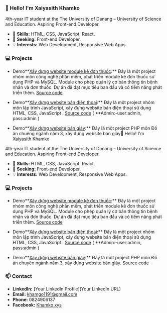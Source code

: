 ### 👋 Hello! I'm Xaiyasith Khamko

4th-year IT student at the The University of Danang – University of Science and Education. Aspiring Front-end Developer.

- 🌱 **Skills:** HTML, CSS, JavaScript, React.
- 💼 **Seeking:** Front-end Developer.
- 💡 **Interests:** Web Development, Responsive Web Apps.

### 💻 Projects
- Demo**[Xây dựng website module kê đơn thuốc]( https://modulekedonthuoc.000webhostapp.com/):** Đây là một project nhóm môn công nghệ phần mềm, phát triển module kê đơn thuốc sử dụng PHP và MySQL. Module cho phép quản lý cơ bản thông tin bệnh nhân và đơn thuốc. Dự án đã đạt mục tiêu ban đầu và có tiềm năng phát triển thêm. [Source code](https://github.com/Khamko177/CNPM_Nhom5)


- Demo**[Xây dựng website bán điện thoại]( https://danangshop.netlify.app/):** Đây là một project nhóm môn lập trình JavaScript, xây đựng website bán điện thoại sử dụng HTML, CSS, JavaScript . [Source code](https://github.com/Khamko177/FinalJS_group) ( **Admin:-user:admin, pass:admin )


- Demo**[Xây dựng website bán giày](https://khamkoportfolio.000webhostapp.com/):** Đây là một project PHP môn Đồ án chuêng ngành năm 3, xây đựng website bán giày👋 Hello! I'm Xaiyasith Khamko

4th-year IT student at the The University of Danang – University of Science and Education. Aspiring Front-end Developer.

- 🌱 **Skills:** HTML, CSS, JavaScript, React.
- 💼 **Seeking:** Front-end Developer.
- 💡 **Interests:** Web Development, Responsive Web Apps.

### 💻 Projects
- Demo**[Xây dựng website module kê đơn thuốc]( https://modulekedonthuoc.000webhostapp.com/):** Đây là một project nhóm môn công nghệ phần mềm, phát triển module kê đơn thuốc sử dụng PHP và MySQL. Module cho phép quản lý cơ bản thông tin bệnh nhân và đơn thuốc. Dự án đã đạt mục tiêu ban đầu và có tiềm năng phát triển thêm. [Source code](https://github.com/Khamko177/CNPM_Nhom5)


- Demo**[Xây dựng website bán điện thoại]( https://danangshop.netlify.app/):** Đây là một project nhóm môn lập trình JavaScript, xây đựng website bán điện thoại sử dụng HTML, CSS, JavaScript . [Source code](https://github.com/Khamko177/FinalJS_group) ( **Admin:-user:admin, pass:admin )


- Demo**[Xây dựng website bán giày](https://khamkoportfolio.000webhostapp.com/):** Đây là một project PHP môn Đồ án chuyên ngành năm 3, xây đựng website bán giày. [Source code](https://github.com/Khamko177/Laoshoes)


### 📫 Contact
- **LinkedIn:** [Your LinkedIn Profile](Your LinkedIn URL)
- **Email:** [khamgo1191@gmail.com](mailto:khamgo1191@gmail.com)
- **Phone:** 0824906137
- **Facebook:** [Khamko xys](https://www.facebook.com/khamkoxys)
